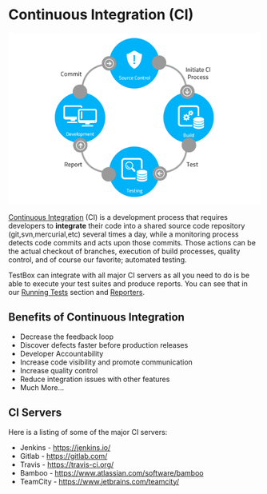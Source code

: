 # Continuous Integration (CI)

![](/assets/The-Existing-Challenges-of-Continuous-Integration-CI.png)

[Continuous Integration](https://en.wikipedia.org/wiki/Continuous_integration) (CI) is a development process that requires developers to **integrate** their code into a shared source code repository (git,svn,mercurial,etc) several times a day, while a monitoring process detects code commits and acts upon those commits.  Those actions can be the actual checkout of branches, execution of build processes, quality control, and of course our favorite; automated testing.

TestBox can integrate with all major CI servers as all you need to do is be able to execute your test suites and produce reports.  You can see that in our [Running Tests](/running_tests/README.md) section and [Reporters](/reporters/README.md).

## Benefits of Continuous Integration

* Decrease the feedback loop
* Discover defects faster before production releases
* Developer Accountability
* Increase code visibility and promote communication
* Increase quality control
* Reduce integration issues with other features
* Much More...

## CI Servers

Here is a listing of some of the major CI servers:

* Jenkins - https://jenkins.io/
* Gitlab - https://gitlab.com/
* Travis - https://travis-ci.org/
* Bamboo - https://www.atlassian.com/software/bamboo
* TeamCity - https://www.jetbrains.com/teamcity/